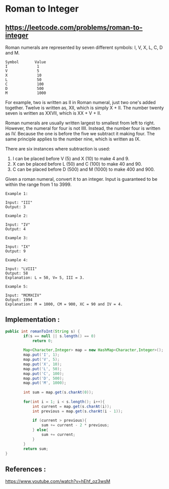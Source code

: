 # Roman to Integer
## https://leetcode.com/problems/roman-to-integer

Roman numerals are represented by seven different symbols: I, V, X, L, C, D and M.

```
Symbol       Value
I             1
V             5
X             10
L             50
C             100
D             500
M             1000
```

For example, two is written as II in Roman numeral, just two one's added together. Twelve is written as, XII, which is simply X + II. The number twenty seven is written as XXVII, which is XX + V + II.

Roman numerals are usually written largest to smallest from left to right. However, the numeral for four is not IIII. Instead, the number four is written as IV. Because the one is before the five we subtract it making four. The same principle applies to the number nine, which is written as IX. 

There are six instances where subtraction is used:

1. I can be placed before V (5) and X (10) to make 4 and 9. 
2. X can be placed before L (50) and C (100) to make 40 and 90. 
2. C can be placed before D (500) and M (1000) to make 400 and 900.

Given a roman numeral, convert it to an integer. Input is guaranteed to be within the range from 1 to 3999.

```
Example 1:

Input: "III"
Output: 3

Example 2:

Input: "IV"
Output: 4

Example 3:

Input: "IX"
Output: 9

Example 4:

Input: "LVIII"
Output: 58
Explanation: L = 50, V= 5, III = 3.

Example 5:

Input: "MCMXCIV"
Output: 1994
Explanation: M = 1000, CM = 900, XC = 90 and IV = 4.
```

## Implementation :

```java
public int romanToInt(String s) {
        if(s == null || s.length() == 0)
            return 0;
        
        Map<Character,Integer> map = new HashMap<Character,Integer>();
        map.put('I', 1);
        map.put('V', 5);
        map.put('X', 10);
        map.put('L', 50);
        map.put('C', 100);
        map.put('D', 500);
        map.put('M', 1000);
        
        int sum = map.get(s.charAt(0));
        
        for(int i = 1; i < s.length(); i++){
            int current = map.get(s.charAt(i));
            int previous = map.get(s.charAt(i - 1));
            
            if (current > previous){
                sum += current - 2 * previous;
            } else{
                sum += current;
            }
        }
        return sum;
}
```

## References :
https://www.youtube.com/watch?v=hEhf_oz3wsM
